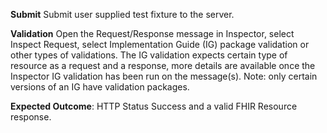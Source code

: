 **Submit** Submit user supplied test fixture to the server.

**Validation** Open the Request/Response message in Inspector, select Inspect Request, select Implementation Guide (IG) package validation or other types of validations. The IG validation expects certain type of resource as a request and a response, more details are available once the Inspector IG validation has been run on the message(s). Note: only certain versions of an IG have validation packages.

**Expected Outcome**: HTTP Status Success and a valid FHIR Resource response.
